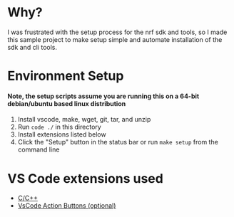 # Why?
I was frustrated with the setup process for the nrf sdk and tools, so I made this sample project to make setup simple and automate installation of the sdk and cli tools.

# Environment Setup
#### Note, the setup scripts assume you are running this on a 64-bit debian/ubuntu based linux distribution
1. Install vscode, make, wget, git, tar, and unzip
2. Run `code ./` in this directory
3. Install extensions listed below
4. Click the "Setup" button in the status bar or run `make setup` from the command line


# VS Code extensions used
* [C/C++](https://marketplace.visualstudio.com/items?itemName=ms-vscode.cpptools)
* [VsCode Action Buttons (optional)](https://marketplace.visualstudio.com/items?itemName=seunlanlege.action-buttons)
